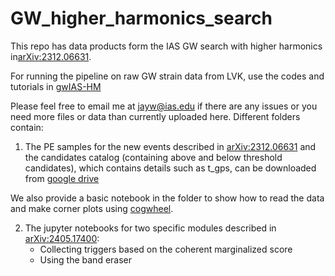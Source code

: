 # GW_higher_harmonics_search
This repo has data products form the IAS GW search with higher harmonics in[arXiv:2312.06631](https://arxiv.org/abs/2312.06631).
 
For running the pipeline on raw GW strain data from LVK, 
use the codes and tutorials in [gwIAS-HM](https://github.com/JayWadekar/gwIAS-HM) 

Please feel free to email me at jayw@ias.edu if there are any issues or you need
more files or data than currently uploaded here. Different folders contain:

1. The PE samples for the new events described in [arXiv:2312.06631](https://arxiv.org/abs/2312.06631) 
and the candidates catalog (containing above and below threshold candidates),
which contains details such as t_gps, can be downloaded from [google drive](https://drive.google.com/drive/folders/1YkuIo-yIJhIOSX3B0zRGlSJzwIT5D61U?usp=sharing)

We also provide a basic notebook in the folder to show how to read the data and make corner plots
using [cogwheel](https://github.com/jroulet/cogwheel).

2. The jupyter notebooks for two specific modules described in [arXiv:2405.17400](https://arxiv.org/abs/2405.17400):
    - Collecting triggers based on the coherent marginalized score
    - Using the band eraser
